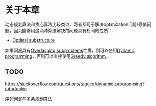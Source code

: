 # 关于本章

动态规划算法和贪心算法比较类似，两者都用于解决optimization问题/最值问题，因为能够用这两种算法解决的问题具有相同的性质：

- [Optimal substructure](https://en.wikipedia.org/wiki/Optimal_substructure)

如果问题具有[Overlapping subproblems](https://en.wikipedia.org/wiki/Overlapping_subproblems)性质，则可以使用[Dynamic programming](https://en.wikipedia.org/wiki/Dynamic_programming)，否则可以直接使用[Greedy algorithm](https://en.wikipedia.org/wiki/Greedy_algorithm)。



## TODO

https://stackoverflow.com/questions/tagged/dynamic-programming?tab=Active

序列问题与多条规划算法

